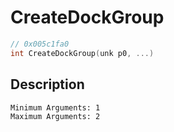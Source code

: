 # CreateDockGroup
```c
// 0x005c1fa0
int CreateDockGroup(unk p0, ...)
```
## Description
```
Minimum Arguments: 1
Maximum Arguments: 2
```
